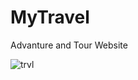 # MyTravel
Advanture and Tour Website 

![trvl](https://github.com/Hemukk/MyTravel/assets/98509332/351abf01-3e9b-4df5-bc09-404796d33b79)
